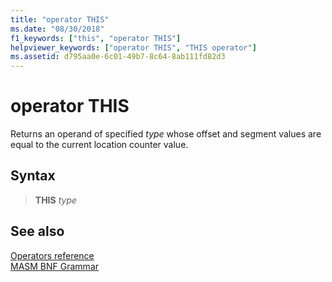 ```yaml
---
title: "operator THIS"
ms.date: "08/30/2018"
f1_keywords: ["this", "operator THIS"]
helpviewer_keywords: ["operator THIS", "THIS operator"]
ms.assetid: d795aa0e-6c01-49b7-8c64-8ab111fd82d3
---
```

# operator THIS

Returns an operand of specified *type* whose offset and segment values are equal to the current location counter value.

## Syntax

> **THIS** *type*

## See also

[Operators reference](operators-reference.md)<br/>
[MASM BNF Grammar](masm-bnf-grammar.md)
